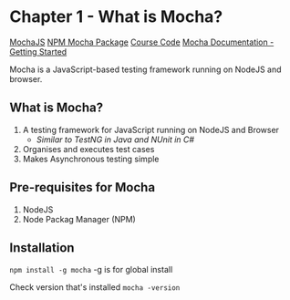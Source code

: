 # Chapter 1 - What is Mocha?

[MochaJS](https://mochajs.org/)
[NPM Mocha Package](https://www.npmjs.com/package/mocha)
[Course Code](https://github.com/grajk88/tau-mocha-course/blob/master/test/chapterTwo.js)
[Mocha Documentation - Getting Started](https://mochajs.org/#getting-started)

Mocha is a JavaScript-based testing framework running on NodeJS and browser.

## What is Mocha?
1. A testing framework for JavaScript running on NodeJS and Browser
   * _Similar to TestNG in Java and NUnit in C#_
2. Organises and executes test cases
3. Makes Asynchronous testing simple

## Pre-requisites for Mocha
1. NodeJS
2. Node Packag Manager (NPM)

## Installation
`npm install -g mocha` -g is for global install

Check version that's installed
`mocha -version`